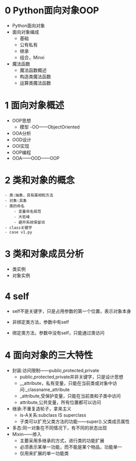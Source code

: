 # 0 Python面向对象OOP
- Python面向对象
- 面向对象编成
    - 基础
    - 公有私有
    - 继承
    - 组合，Minxi
- 魔法函数
    - 魔法函数概述
    - 构造类魔法函数
    - 运算类魔法函数
    
# 1 面向对象概述
- OOP思想
    - 模型
-OO——ObjectOriented
- OOA分析
- OOD设计
- OOI实现
- OOP编程
- OOA——OOD——OOP

# 2 类和对象的概念
    - 类:抽象，具有属相和方法
    - 对象:具象 
    - 类的命名
        - 变量命名规范
        - 大驼峰
        - 避开系统保留词
    - class关键字
    - case v1.py
# 3 类和对象成员分析
- 类实例
- 对象实例
# 4 self
- self不是关键字，只是占用参数的第一个位置，表示对象本身

- 非绑定类方法，参数中有self
- 绑定类方法，参数中没有self，只能通过类访问

# 4 面向对象的三大特性
- 封装:访问限制——public,protected,private
    - public,protected,private并非关键字，只是设计思想
    - __attribute，私有变量，只能在当前类或对象中访问:_classname_attribute
    - _attribute,受保护变量，只能在当前类和子类中访问
    - attribute,公共变量，所有位置都可以访问
- 继承:不重复造轮子，拿来主义
    - is-A关系:subclass IS superclass
    - 子类可以扩充父类方法的功能——super().父类成员属性
- 多态:同一对象在不同情况下，有不同的状态出现
- Mixin——掺入
    - 主要采用多继承的方式，进行类的功能扩展
    - 必须表示某单一功能，而不能是某个物品，功能单一
    - 仅用来扩展的单一功能类